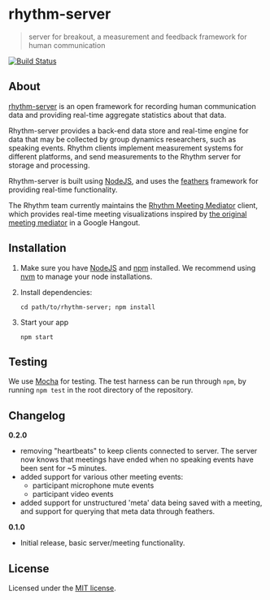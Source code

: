 # rhythm-server

> server for breakout, a measurement and feedback framework for human communication

[![Build Status](https://travis-ci.org/HumanDynamics/rhythm-server.svg?branch=master)](https://travis-ci.org/HumanDynamics/rhythm-server)

## About

[rhythm-server](https://rhythm.mit.edu) is an open framework for
recording human communication data and providing real-time aggregate
statistics about that data. 

Rhythm-server provides a back-end data store and real-time engine for
data that may be collected by group dynamics researchers, such as
speaking events. Rhythm clients implement measurement systems for
different platforms, and send measurements to the Rhythm server for
storage and processing.

Rhythm-server is built using [NodeJS](https://nodejs.org/), and uses
the [feathers](http://feathersjs.com) framework for providing
real-time functionality.

The Rhythm team currently maintains the
[Rhythm Meeting Mediator](https://github.com/HumanDynamics/rhythm-meeting-mediator)
client, which provides real-time meeting visualizations inspired by
[the original meeting mediator](http://hd.media.mit.edu/tech-reports/TR-616.pdf)
in a Google Hangout.

## Installation

1. Make sure you have [NodeJS](https://nodejs.org/) and
   [npm](https://www.npmjs.com/) installed. We recommend using
   [nvm](https://github.com/creationix/nvm) to manage your node
   installations.
2. Install dependencies:

    ```
    cd path/to/rhythm-server; npm install
    ```

3. Start your app

    ```
    npm start
    ```

## Testing

We use [Mocha](https://mochajs.org) for testing. The test harness can
be run through `npm`, by running `npm test` in the root directory of the repository.

## Changelog

__0.2.0__
- removing "heartbeats" to keep clients connected to server. The
  server now knows that meetings have ended when no speaking events have been sent for ~5 minutes.
- added support for various other meeting events: 
  - participant microphone mute events
  - participant video events
- added support for unstructured 'meta' data being saved with a
  meeting, and support for querying that meta data through feathers.

__0.1.0__

- Initial release, basic server/meeting functionality.

## License

Licensed under the [MIT license](LICENSE).
